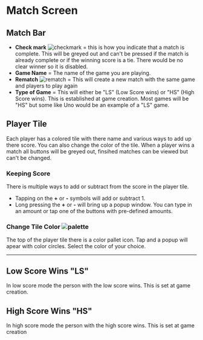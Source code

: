 # Match Screen

## Match Bar

- **Check mark** ![checkmark](resource:assets/images/done_black_24.png) = this is how you indicate that a match is complete. This will be greyed out and can't be pressed if the match is already complete or if the winning score is a tie. There would be no clear winner so it is disabled.
- **Game Name** = The name of the game you are playing.
- **Rematch** ![rematch](resource:assets/images/replay_black_24.png) = This will create a new match with the same game and players to play again
- **Type of Game** = This will either be "LS" (Low Score wins) or "HS" (High Score wins). This is established at game creation. Most games will be "HS" but some like Uno would be an example of a "LS" game.

## Player Tile

Each player has a colored tile  with there name  and various ways to add up there score. You can also change the color of the tile.
When a player wins a match all buttons will be greyed out, finsihed matches can be viewed
but can't be changed.

### Keeping Score

There is multiple ways to add or subtract from the score in the player tile.

- Tapping on the **+** or **-** symbols will add or subtract 1.
- Long pressing the **+** or **-** will bring up a popup window.
You can type in an amount or tap one of the buttons with pre-defined amounts.

### Change Tile Color ![palette](resource:assets/images/palette_black_24.png)

The top of the player tile there is a color pallet icon.
Tap and a popup will apear with color circles.
Select the color of your choice.

---

## Low Score Wins "LS"

In low score mode the person with the low score wins. This is set at game creation.

## High Score Wins "HS"

In high score mode the person with the high score wins. This is set at game creation
